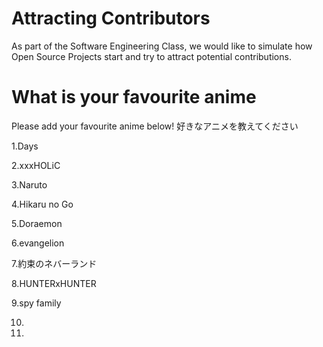 # Attracting Contributors
As part of the Software Engineering Class, we would like to simulate how Open Source Projects start and try to attract potential contributions.

# What is your favourite anime 
Please add your favourite anime below!
好きなアニメを教えてください

1.Days

2.xxxHOLiC

3.Naruto

4.Hikaru no Go

5.Doraemon

6.evangelion

7.約束のネバーランド

8.HUNTERxHUNTER

9.spy family

10.


11.

